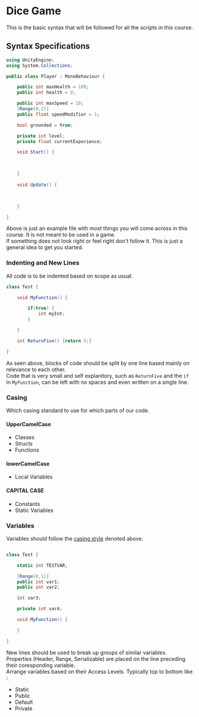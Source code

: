 # Dice Game

This is the basic syntax that will be followed for all the scripts in this course.

## Syntax Specifications

```csharp
using UnityEngine;
using System.Collections;

public class Player : MonoBehaviour {

    public int maxHealth = 100;
    public int health = 0;

    public int maxSpeed = 10;
    [Range(0,2)]
    public float speedModifier = 1;

    bool grounded = true;

    private int level;
    private float currentExperience;

    void Start() {
    


    }
    
    void Update() {
		


    }

}

```

Above is just an example file with most things you will come across in this course. It is not meant to be used in a game.\
If something does not look right or feel right don't follow it. This is just a general idea to get you started.

### Indenting and New Lines

All code is to be indented based on scope as usual.

```csharp
class Test {

    void MyFunction() {

        if(true) {
            int myInt;
        }

    }

    int ReturnFive() {return 5;}

}
```

As seen above, blocks of code should be split by one line based mainly on relevance to each other.\
Code that is very small and self explanitory, such as `ReturnFive` and the `if` in `MyFunction`, can be left with no spaces and even written on a single line.

### Casing

Which casing standard to use for which parts of our code.

#### UpperCamelCase
    
* Classes
* Structs
* Functions

#### lowerCamelCase

* Local Variables

#### CAPITAL CASE

* Constants
* Static Variables

### Variables

Variables should follow the [casing style](#casing) denoted above.

```csharp

class Test {

    static int TESTVAR;

    [Range(0,1)]
    public int var1;
    public int var2;

    int var3;

    private int var4;

    void MyFunction() {

    }

}

```

New lines should be used to break up groups of similar variables.\
Properties (Header, Range, Serializable) are placed on the line preceding their coresponding variable.\
Arrange variables based on their Access Levels. Typically top to bottom like :

* Static
* Public
* Default
* Private